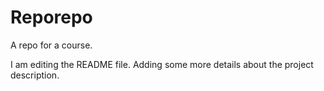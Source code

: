 # Reporepo
A repo for a course.

I am editing the README file. Adding some more details about the project description.

